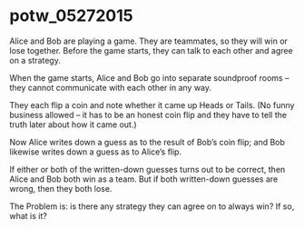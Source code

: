 # potw_05272015

Alice and Bob are playing a game.  They are teammates, so they will win or lose together.  Before the game starts, they can talk to each other and agree on a strategy. 

When the game starts, Alice and Bob go into separate soundproof rooms – they cannot communicate with each other in any way. 

They each flip a coin and note whether it came up Heads or Tails.  (No funny business allowed – it has to be an honest coin flip and they have to tell the truth later about how it came out.) 

Now Alice writes down a guess as to the result of Bob’s coin flip; and Bob likewise writes down a guess as to Alice’s flip.

If either or both of the written-down guesses turns out to be correct, then Alice and Bob both win as a team.  But if both written-down guesses are wrong, then they both lose.


The Problem is: is there any strategy they can agree on to always win? If so, what is it?
